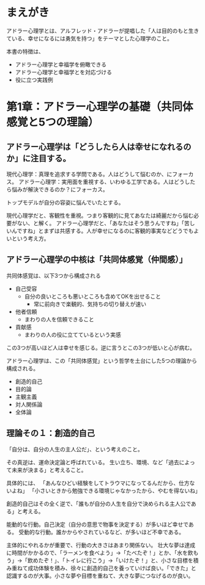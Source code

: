 # まえがき

アドラー心理学とは、アルフレッド・アドラーが提唱した「人は目的のもと生きている、幸せになるには勇気を持つ」をテーマとした心理学のこと。

本書の特徴は、

- アドラー心理学と幸福学を俯瞰できる
- アドラー心理学と幸福学とを対応づける
- 役に立つ実践例

# 第1章：アドラー心理学の基礎（共同体感覚と5つの理論）

## アドラー心理学は「どうしたら人は幸せになれるのか」に注目する。

現代心理学：真理を追求する学問である。人はどうして悩むのか、にフォーカス。
アドラー心理学：実用面を重視する、いわゆる工学である。人はどうしたら悩みが解決できるのか？にフォーカス。


トップモデルが自分の容姿に悩んでいたとする。

現代心理学だと、客観性を重視。つまり客観的に見てあなたは綺麗だから悩む必要がない、と解く。
アドラー心理学だと、「あなたはそう思うんですね」「苦しいんですね」とまずは共感する。人が幸せになるのに客観的事実などどうでもよいという考え方。

## アドラー心理学の中核は「共同体感覚（仲間感）」

共同体感覚は、以下3つから構成される

- 自己受容
  - 自分の良いところも悪いところも含めてOKを出せること
    - 常に前向きで楽観的、気持ちの切り替えが速い
- 他者信頼
  - まわりの人を信頼できること
- 貢献感
  - まわりの人の役に立てているという実感

この3つが高いほど人は幸せを感じる。逆に言うとこの3つが低いと心が病む。

アドラー心理学は、この「共同体感覚」という哲学を土台にした5つの理論から構成される。

- 創造的自己
- 目的論
- 主観主義
- 対人関係論
- 全体論

## 理論その１：創造的自己

「自分は、自分の人生の主人公だ」、という考えのこと。

その真逆は、運命決定論と呼ばれている。
生い立ち、環境、など「過去によって未来が決まる」と考えること。

具体的には、
「あんなひどい経験をしてトラウマになってるんだから、仕方ないよね」
「小さいときから勉強できる環境じゃなかったから、やむを得ないね」

創造的自己はその全く逆で、「誰もが自分の人生を自分で決められる主人公である」と考える。

能動的な行動。自己決定（自分の意思で物事を決定する）が多いほど幸せである。
受動的な行動。誰かからやされているなど、が多いほど不幸である。

主体的にやれるかが重要で、行動の大きさはあまり関係ない。
壮大な夢は達成に時間がかかるので、「ラーメンを食べよう」→「たべたぞ！」とか、「水を飲もう」→「飲めたぞ！」、「トイレに行こう」→「いけたぞ！」と、小さな目標を積み重ねて成功体験を積み、徐々に創造的自己を養っていけば良い。「できた」と認識するのが大事。小さな夢や目標を重ねて、大きな夢につなげるのが良い。


